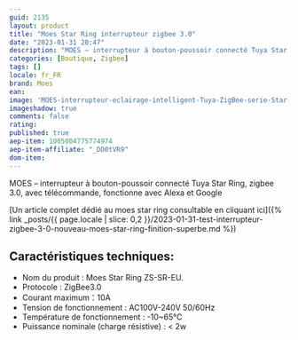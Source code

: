 ```yaml
---
guid: 2135
layout: product 
title: "Moes Star Ring interrupteur zigbee 3.0"
date: "2023-01-31 20:47"
description: "MOES – interrupteur à bouton-poussoir connecté Tuya Star Ring, zigbee 3.0, avec télécommande, fonctionne avec Alexa et Google"
categories: [Boutique, Zigbee]
tags: []
locale: fr_FR
brand: Moes
ean: 
image: 'MOES-interrupteur-eclairage-intelligent-Tuya-ZigBee-serie-Star-Ring-aucun-fil-neutre-aucun-condensateur.png'
imageshadow: true
comments: false
rating:  
published: true
aep-item: 1005004775774974
aep-item-affiliate: "_DD0tVR9"
dom-item: 
---
```

MOES – interrupteur à bouton-poussoir connecté Tuya Star Ring, zigbee 3.0, avec télécommande, fonctionne avec Alexa et Google

[Un article complet dédié au moes star ring consultable en cliquant ici]({% link _posts/{{ page.locale | slice: 0,2 }}/2023-01-31-test-interrupteur-zigbee-3-0-nouveau-moes-star-ring-finition-superbe.md %})

## Caractéristiques techniques:
- Nom du produit : Moes Star Ring ZS-SR-EU.
- Protocole : ZigBee3.0
- Courant maximum：10A
- Tension de fonctionnement : AC100V-240V 50/60Hz
- Température de fonctionnement : -10~65℃
- Puissance nominale (charge résistive) : < 2w


